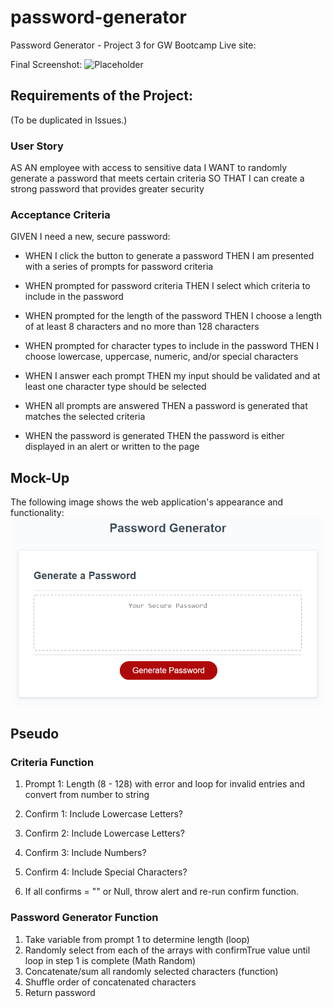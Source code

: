 # password-generator
Password Generator - Project 3 for GW Bootcamp
Live site: 

Final Screenshot: 
![Placeholder]()

## Requirements of the Project: 
(To be duplicated in Issues.)

### User Story
AS AN employee with access to sensitive data
I WANT to randomly generate a password that meets certain criteria
SO THAT I can create a strong password that provides greater security

### Acceptance Criteria
GIVEN I need a new, secure password:

- WHEN I click the button to generate a password THEN I am presented with a series of prompts for password criteria

- WHEN prompted for password criteria THEN I select which criteria to include in the password

- WHEN prompted for the length of the password THEN I choose a length of at least 8 characters and no more than 128 characters

- WHEN prompted for character types to include in the password THEN I choose lowercase, uppercase, numeric, and/or special characters

- WHEN I answer each prompt THEN my input should be validated and at least one character type should be selected

- WHEN all prompts are answered THEN a password is generated that matches the selected criteria

- WHEN the password is generated THEN the password is either displayed in an alert or written to the page

## Mock-Up
The following image shows the web application's appearance and functionality:
![Mockup](https://github.com/EmilyNecciai/password-generator/blob/main/assets/img/pwd-gen-mockup.png)

## Pseudo

### Criteria Function
1. Prompt 1: Length (8 - 128) with error and loop for invalid entries and convert from number to string
2. Confirm 1: Include Lowercase Letters? 
3. Confirm 2: Include Lowercase Letters? 
4. Confirm 3: Include Numbers?
5. Confirm 4: Include Special Characters?

6. If all confirms = "" or Null, throw alert and re-run confirm function. 

### Password Generator Function

1. Take variable from prompt 1 to determine length (loop)
2. Randomly select from each of the arrays with confirmTrue value until loop in step 1 is complete (Math Random)
3. Concatenate/sum all randomly selected characters (function)
4. Shuffle order of concatenated characters
5. Return password

